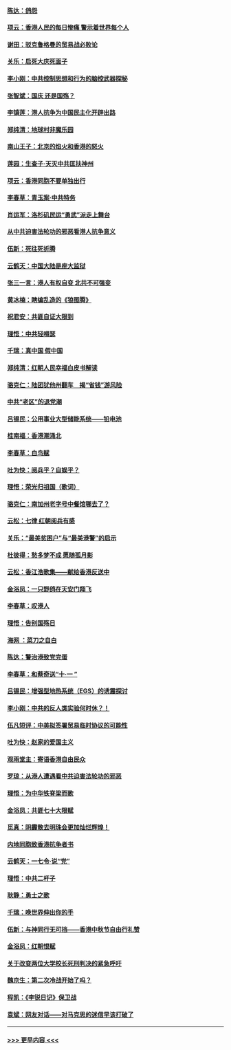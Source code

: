 #### [陈达：鸽怨](../pages/nsc993/n11561879.md?t=10021311) 
#### [项云：香港人民的每日惨痛  警示着世界每个人](../pages/nsc993/n11559273.md?t=10021311) 
#### [谢田：驳克鲁格曼的贸易战必败论](../pages/nsc993/n11555840.md?t=10021311) 
#### [关乐：启死大庆死面子](../pages/nsc993/n11556823.md?t=10021311) 
#### [李小刚：中共控制思想和行为的脑控武器探秘](../pages/nsc993/n11556776.md?t=10021311) 
#### [张智斌：国庆  还是国殇？](../pages/nsc993/n11556617.md?t=10021311) 
#### [李镇莲：港人抗争为中国民主化开辟出路](../pages/nsc993/n11556570.md?t=10021311) 
#### [郑纯清：地球村非魔乐园](../pages/nsc993/n11555415.md?t=10021311) 
#### [南山王子：北京的焰火和香港的怒火](../pages/nsc993/n11555318.md?t=10021311) 
#### [莲园：生查子·天灭中共匡扶神州](../pages/nsc993/n11555302.md?t=10021311) 
#### [项云：香港同胞不要单独出行](../pages/nsc993/n11555276.md?t=10021311) 
#### [李春草：青玉案‧中共特务](../pages/nsc993/n11552356.md?t=10021311) 
#### [肖运军：洛杉矶民运“勇武”派走上舞台](../pages/nsc993/n11551595.md?t=10021311) 
#### [从中共迫害法轮功的邪恶看港人抗争意义](../pages/nsc993/n11540858.md?t=10021311) 
#### [伍新：死往死折腾](../pages/nsc993/n11550174.md?t=10021311) 
#### [云鹤天：中国大陆是座大监狱](../pages/nsc993/n11550155.md?t=10021311) 
#### [张三一言：港人有权自变 北共不可强变](../pages/nsc993/n11550132.md?t=10021311) 
#### [黄冰楠：瞎编乱造的《狼图腾》](../pages/nsc993/n11550082.md?t=10021311) 
#### [祝君安：共匪自证大限到](../pages/nsc993/n11550041.md?t=10021311) 
#### [理悟：中共轻嘚瑟](../pages/nsc993/n11547978.md?t=10021311) 
#### [千瑞：真中国 假中国](../pages/nsc993/n11547865.md?t=10021311) 
#### [郑纯清：红朝人民幸福白皮书解读](../pages/nsc993/n11547499.md?t=10021311) 
#### [骆克仁：陆团犹他州翻车　揭“省钱”游风险](../pages/nsc993/n11546977.md?t=10021311) 
#### [中共“老区”的退党潮](../pages/nsc993/n11545995.md?t=10021311) 
#### [吕锡民：公用事业大型储能系统——铅电池](../pages/nsc993/n11545701.md?t=10021311) 
#### [桂南福：香港潮涌北](../pages/nsc993/n11545682.md?t=10021311) 
#### [李春草：白鸟赋](../pages/nsc993/n11545663.md?t=10021311) 
#### [吐为快：阅兵乎？自娱乎？](../pages/nsc993/n11545625.md?t=10021311) 
#### [理悟：荣光归祖国（歌词）](../pages/nsc993/n11545616.md?t=10021311) 
#### [骆克仁：南加州老字号中餐馆哪去了？](../pages/nsc993/n11545120.md?t=10021311) 
#### [云松：七律 红朝阅兵有感](../pages/nsc993/n11542394.md?t=10021311) 
#### [关乐：“最美贫困户”与“最美港警”的启示](../pages/nsc993/n11542252.md?t=10021311) 
#### [杜彼得：愁多梦不成 愿随孤月影](../pages/nsc993/n11540296.md?t=10021311) 
#### [云松：香江浩歌集——献给香港反送中](../pages/nsc993/n11540149.md?t=10021311) 
#### [金浴凤：一只野鸽在天安门翔飞](../pages/nsc993/n11540280.md?t=10021311) 
#### [李春草：叹港人](../pages/nsc993/n11540119.md?t=10021311) 
#### [理悟：告别国殇日](../pages/nsc993/n11539610.md?t=10021311) 
#### [海网 ：菜刀之自白](../pages/nsc993/n11539597.md?t=10021311) 
#### [陈达：警治港致党完蛋](../pages/nsc993/n11538127.md?t=10021311) 
#### [李春草：和蔡奇送“十·一 ”](../pages/nsc993/n11537810.md?t=10021311) 
#### [吕锡民：增强型地热系统（EGS）的诱震探讨](../pages/nsc993/n11537765.md?t=10021311) 
#### [李小刚：中共的反人类实验何时休？！](../pages/nsc993/n11537669.md?t=10021311) 
#### [伍凡短评：中美拟签署贸易临时协议的可能性](../pages/nsc993/n11536773.md?t=10021311) 
#### [吐为快：赵家的爱国主义](../pages/nsc993/n11536750.md?t=10021311) 
#### [观雨堂主：寄语香港自由民众](../pages/nsc993/n11536735.md?t=10021311) 
#### [罗琼：从港人遭遇看中共迫害法轮功的邪恶](../pages/nsc993/n11507862.md?t=10021311) 
#### [理悟：为中华铁脊梁而歌](../pages/nsc993/n11534458.md?t=10021311) 
#### [金浴凤：共匪七十大限赋](../pages/nsc993/n11534434.md?t=10021311) 
#### [觅真：阴霾散去明珠会更加灿烂辉煌！](../pages/nsc993/n11531858.md?t=10021311) 
#### [内地同胞致香港抗争者书](../pages/nsc993/n11531645.md?t=10021311) 
#### [云鹤天：一七令‧说“党”](../pages/nsc993/n11529099.md?t=10021311) 
#### [理悟：中共二杆子](../pages/nsc993/n11529046.md?t=10021311) 
#### [耿静：勇士之歌](../pages/nsc993/n11527562.md?t=10021311) 
#### [千瑞：唤世界伸出你的手](../pages/nsc993/n11526942.md?t=10021311) 
#### [伍新：与神同行无可挡——香港中秋节自由行礼赞](../pages/nsc993/n11526801.md?t=10021311) 
#### [金浴凤：红朝恨赋](../pages/nsc993/n11524312.md?t=10021311) 
#### [关于改变两位大学校长死刑判决的紧急呼吁](../pages/nsc993/n11524103.md?t=10021311) 
#### [魏京生：第二次冷战开始了吗？](../pages/nsc993/n11524023.md?t=10021311) 
#### [程凯：《李锐日记》保卫战](../pages/nsc993/n11522922.md?t=10021311) 
#### [袁斌：网友对话——对马克思的迷信早该打破了](../pages/nsc993/n11522561.md?t=10021311) 

----
#### [ >>> 更早内容 <<< ](../indexes/nsc993-earlier.md)
